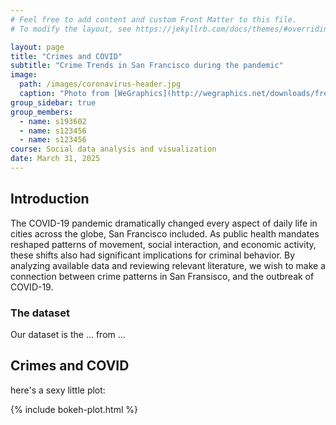 ```yaml
---
# Feel free to add content and custom Front Matter to this file.
# To modify the layout, see https://jekyllrb.com/docs/themes/#overriding-theme-defaults

layout: page
title: "Crimes and COVID"
subtitle: "Crime Trends in San Francisco during the pandemic"
image: 
  path: /images/coronavirus-header.jpg
  caption: "Photo from [WeGraphics](http://wegraphics.net/downloads/free-ultimate-blurred-background-pack/)"
group_sidebar: true
group_members:
  - name: s193602
  - name: s123456
  - name: s123456
course: Social data analysis and visualization
date: March 31, 2025
---
```



## Introduction

The COVID-19 pandemic dramatically changed every aspect of daily life in cities across the globe, San Francisco included. As public health mandates reshaped patterns of movement, social interaction, and economic activity, these shifts also had significant implications for criminal behavior. By analyzing available data and reviewing relevant literature, we wish to make a connection between crime patterns in San Fransisco, and the outbreak of COVID-19. 

### The dataset

Our dataset is the ... from ...

## Crimes and COVID

here's a sexy little plot: 

{% include bokeh-plot.html %}